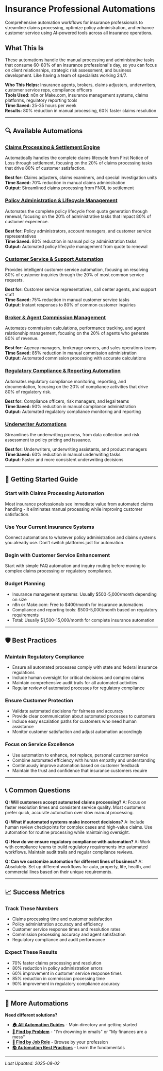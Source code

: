# Insurance Professional Automations

Comprehensive automation workflows for insurance professionals to streamline claims processing, optimize policy administration, and enhance customer service using AI-powered tools across all insurance operations.

## What This Is

These automations handle the manual processing and administrative tasks that consume 60-80% of an insurance professional's day, so you can focus on client relationships, strategic risk assessment, and business development. Like having a team of specialists working 24/7.

**Who This Helps:** Insurance agents, brokers, claims adjusters, underwriters, customer service reps, compliance officers  
**Tools Used:** n8n or Make.com, insurance management systems, claims platforms, regulatory reporting tools  
**Time Saved:** 25-35 hours per week  
**Results:** 80% reduction in manual processing, 60% faster claims resolution  

---

## 🔍 Available Automations

### [Claims Processing & Settlement Engine](Claims%20Processing%20&%20Settlement%20Engine.md)
Automatically handles the complete claims lifecycle from First Notice of Loss through settlement, focusing on the 20% of claims processing tasks that drive 80% of customer satisfaction.

**Best for:** Claims adjusters, claims examiners, and special investigation units  
**Time Saved:** 70% reduction in manual claims administration  
**Output:** Streamlined claims processing from FNOL to settlement

### [Policy Administration & Lifecycle Management](Policy%20Administration%20&%20Lifecycle%20Management.md)
Automates the complete policy lifecycle from quote generation through renewal, focusing on the 20% of administrative tasks that impact 80% of customer experience.

**Best for:** Policy administrators, account managers, and customer service representatives  
**Time Saved:** 80% reduction in manual policy administration tasks  
**Output:** Automated policy lifecycle management from quote to renewal

### [Customer Service & Support Automation](Customer%20Service%20&%20Support%20Automation.md)
Provides intelligent customer service automation, focusing on resolving 80% of customer inquiries through the 20% of most common service requests.

**Best for:** Customer service representatives, call center agents, and support staff  
**Time Saved:** 75% reduction in manual customer service tasks  
**Output:** Instant responses to 80% of common customer inquiries

### [Broker & Agent Commission Management](Broker%20&%20Agent%20Commission%20Management.md)
Automates commission calculations, performance tracking, and agent relationship management, focusing on the 20% of agents who generate 80% of revenue.

**Best for:** Agency managers, brokerage owners, and sales operations teams  
**Time Saved:** 85% reduction in manual commission administration  
**Output:** Automated commission processing with accurate calculations

### [Regulatory Compliance & Reporting Automation](Regulatory%20Compliance%20&%20Reporting%20Automation.md)
Automates regulatory compliance monitoring, reporting, and documentation, focusing on the 20% of compliance activities that drive 80% of regulatory risk.

**Best for:** Compliance officers, risk managers, and legal teams  
**Time Saved:** 90% reduction in manual compliance administration  
**Output:** Automated regulatory compliance monitoring and reporting

### [Underwriter Automations](Underwriter%20Automations.md)
Streamlines the underwriting process, from data collection and risk assessment to policy pricing and issuance.

**Best for:** Underwriters, underwriting assistants, and product managers  
**Time Saved:** 60% reduction in manual underwriting tasks  
**Output:** Faster and more consistent underwriting decisions

---

## 🎯 Getting Started Guide

### Start with Claims Processing Automation
Most insurance professionals see immediate value from automated claims handling - it eliminates manual processing while improving customer satisfaction.

### Use Your Current Insurance Systems
Connect automations to whatever policy administration and claims systems you already use. Don't switch platforms just for automation.

### Begin with Customer Service Enhancement
Start with simple FAQ automation and inquiry routing before moving to complex claims processing or regulatory compliance.

### Budget Planning
- Insurance management systems: Usually $500-5,000/month depending on size
- n8n or Make.com: Free to $400/month for insurance automations  
- Compliance and reporting tools: $500-5,000/month based on regulatory requirements
- Total: Usually $1,500-15,000/month for complete insurance automation

---

## 🛡️ Best Practices

### Maintain Regulatory Compliance
- Ensure all automated processes comply with state and federal insurance regulations
- Include human oversight for critical decisions and complex claims
- Maintain comprehensive audit trails for all automated activities
- Regular review of automated processes for regulatory compliance

### Ensure Customer Protection
- Validate automated decisions for fairness and accuracy
- Provide clear communication about automated processes to customers
- Include easy escalation paths for customers who need human assistance
- Monitor customer satisfaction and adjust automation accordingly

### Focus on Service Excellence
- Use automation to enhance, not replace, personal customer service
- Combine automated efficiency with human empathy and understanding
- Continuously improve automation based on customer feedback
- Maintain the trust and confidence that insurance customers require

---

## 📞 Common Questions

**Q: Will customers accept automated claims processing?**
A: Focus on faster resolution times and consistent service quality. Most customers prefer quick, accurate automation over slow manual processing.

**Q: What if automated systems make incorrect decisions?**
A: Include human review checkpoints for complex cases and high-value claims. Use automation for routine processing while maintaining oversight.

**Q: How do we ensure regulatory compliance with automation?**
A: Work with compliance teams to build regulatory requirements into automated workflows. Maintain audit trails and regular compliance reviews.

**Q: Can we customize automation for different lines of business?**
A: Absolutely. Set up different workflows for auto, property, life, health, and commercial lines based on their unique requirements.

---

## 📈 Success Metrics

### Track These Numbers
- Claims processing time and customer satisfaction
- Policy administration accuracy and efficiency
- Customer service response times and resolution rates
- Commission processing accuracy and agent satisfaction
- Regulatory compliance and audit performance

### Expect These Results
- 70% faster claims processing and resolution
- 80% reduction in policy administration errors
- 60% improvement in customer service response times
- 85% reduction in commission processing time
- 90% improvement in regulatory compliance accuracy

---

## 🔗 More Automations

**Need different solutions?**
- **[🏠 All Automation Guides](../../AI%20Automations%20Guide.md)** - Main directory and getting started
- **[🎯 Find by Problem](../../Automation%20Workflows%20by%20Problem.md)** - "I'm drowning in emails" or "My finances are a mess"
- **[👔 Find by Job Role](../../Automation%20Workflows%20by%20Job%20Role.md)** - Browse by your profession
- **[📚 Automation Best Practices](../../Automation%20Best%20Practices.md)** - Learn the fundamentals

---

*Last Updated: 2025-08-02*
